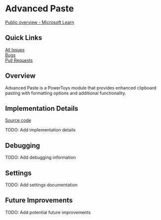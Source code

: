 # Advanced Paste

[Public overview - Microsoft Learn](https://learn.microsoft.com/en-us/windows/powertoys/advanced-paste)

## Quick Links

[All Issues](https://github.com/microsoft/PowerToys/issues?q=is%3Aopen%20label%3A%22Product-Advanced%20Paste%22)<br>
[Bugs](https://github.com/microsoft/PowerToys/issues?q=is%3Aopen%20label%3A%22Product-Advanced%20Paste%22%20label%3AIssue-Bug)<br>
[Pull Requests](https://github.com/microsoft/PowerToys/pulls?q=is%3Apr+is%3Aopen++label%3A%22Product-Advanced+Paste%22)

## Overview

Advanced Paste is a PowerToys module that provides enhanced clipboard pasting with formatting options and additional functionality.

## Implementation Details

[Source code](/src/modules/AdvancedPaste)

TODO: Add implementation details

## Debugging

TODO: Add debugging information

## Settings

TODO: Add settings documentation

## Future Improvements

TODO: Add potential future improvements
